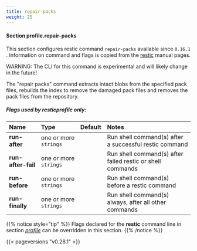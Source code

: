 ```yaml
---
title: repair-packs
weight: 25
---
```

#### Section profile.**repair-packs**

This section configures restic command `repair-packs`  available since `0.16.1` .
Information on command and flags is copied from the [restic](https://github.com/restic/restic) manual pages.

WARNING: The CLI for this command is experimental and will likely change in the future!

The "repair packs" command extracts intact blobs from the specified pack files, rebuilds
the index to remove the damaged pack files and removes the pack files from the repository.

##### Flags used by **resticprofile** only:

| Name              | Type                    | Default  | Notes |
|:------------------|:------------------------|:---------|:------|
| **run-after** |one or more `strings` | |Run shell command(s) after a successful restic command |
| **run-after-fail** |one or more `strings` | |Run shell command(s) after failed restic or shell commands |
| **run-before** |one or more `strings` | |Run shell command(s) before a restic command |
| **run-finally** |one or more `strings` | |Run shell command(s) always, after all other commands |





{{% notice style="tip" %}}
Flags declared for the **restic** command line in section *[profile](../profile)*
can be overridden in this section.
{{% /notice %}}


{{< pageversions "v0.28.1" >}}
